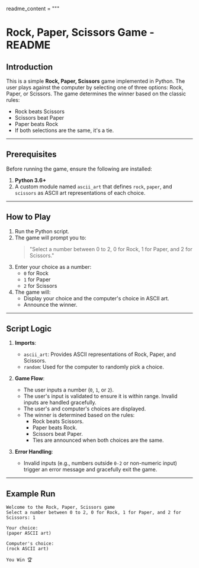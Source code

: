 readme_content = """
# Rock, Paper, Scissors Game - README

## Introduction
This is a simple **Rock, Paper, Scissors** game implemented in Python. The user plays against the computer by selecting one of three options: Rock, Paper, or Scissors. The game determines the winner based on the classic rules:

- Rock beats Scissors
- Scissors beat Paper
- Paper beats Rock
- If both selections are the same, it's a tie.

---

## Prerequisites
Before running the game, ensure the following are installed:

1. **Python 3.6+**
2. A custom module named `ascii_art` that defines `rock`, `paper`, and `scissors` as ASCII art representations of each choice.

---

## How to Play
1. Run the Python script.
2. The game will prompt you to:
   > "Select a number between 0 to 2, 0 for Rock, 1 for Paper, and 2 for Scissors."
3. Enter your choice as a number:
   - `0` for Rock
   - `1` for Paper
   - `2` for Scissors
4. The game will:
   - Display your choice and the computer's choice in ASCII art.
   - Announce the winner.

---

## Script Logic
1. **Imports**:
   - `ascii_art`: Provides ASCII representations of Rock, Paper, and Scissors.
   - `random`: Used for the computer to randomly pick a choice.

2. **Game Flow**:
   - The user inputs a number (`0`, `1`, or `2`).
   - The user's input is validated to ensure it is within range. Invalid inputs are handled gracefully.
   - The user's and computer's choices are displayed.
   - The winner is determined based on the rules:
     - Rock beats Scissors.
     - Paper beats Rock.
     - Scissors beat Paper.
     - Ties are announced when both choices are the same.

3. **Error Handling**:
   - Invalid inputs (e.g., numbers outside `0-2` or non-numeric input) trigger an error message and gracefully exit the game.

---

## Example Run

```plaintext
Welcome to the Rock, Paper, Scissors game
Select a number between 0 to 2, 0 for Rock, 1 for Paper, and 2 for Scissors: 1

Your choice:
(paper ASCII art)

Computer's choice:
(rock ASCII art)

You Win 🏆
